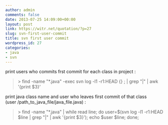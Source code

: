 ```yaml
---
author: admin
comments: false
date: 2013-07-25 14:09:00+00:00
layout: post
link: https://witr.net/quotation/?p=27
slug: svn-first-user-commit
title: svn first user commit
wordpress_id: 27
categories:
- java
- svn
---
```


print users who commits frst commit for each class in project : 

<blockquote>> find -name "*.java" -exec svn log -l1 -r1:HEAD {} ; | grep "|" | awk '{print $3}' </blockquote>

print java class name and user who leaves first commit of that class  
(user /path_to_java_file/java_file.java) : 

<blockquote>> find -name "*.java" | while read line; do user=$(svn log -l1 -r1:HEAD $line | grep "|" | awk '{print $3}'); echo $user $line; done; </blockquote>



